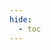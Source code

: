 ```yaml
---
hide:
  - toc
---
```


<div style="width:100%; height:700px;" id="tree"></div>

<script>
  document.onreadystatechange = function () {
     if (document.readyState == "complete") {
     	  let family = new FamilyTree(document.getElementById("tree"), {
            nodeBinding: {field_0: "name",field_1: "title",field_2: "house",img_0: "photo" },
            levelSeparation: 100,
            siblingSeparation: 100,
            subtreeSeparation:150,
            template: "john",
            editForm: {
            photoBinding: "photo",
            buttons: null
            },
            filterBy: {
	            gender: {},
	            house: {} ,
	            status: {
		            Deceased: { checked:false }
	            }
            },
            nodes:  [{"id":1,"photo":"../../images/Rhys of Blackthorn.jpg","name":"Rhys of Blackthorn","pids":[2],"gender":"male","house":"Blackthorn","status":"Alive"},{"id":2,"photo":"../../images/Maelona ferch Eilwen.jpg","name":"Maelona ferch Eilwen","pids":[1],"gender":"female","house":"House Dolforwyn","status":"Alive"}]
		})
	}
}
</script>